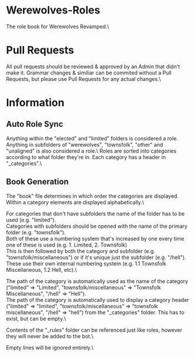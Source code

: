 # Werewolves-Roles
The role book for Werewolves Revamped.\

# Pull Requests
All pull requests should be reviewed & approved by an Admin that didn't make it. Grammar changes & similiar can be commited without a Pull Requests, but please use Pull Requests for any actual changes.\

# Information
## Auto Role Sync
Anything within the "elected" and "limited" folders is considered a role. Anything in subfolders of "werewolves", "townsfolk", "other" and "unaligned" is also considered a role.\  Roles are sorted into categories according to what folder they're in. Each category has a header in "\_categories".\

## Book Generation
The "book" file determines in which order the categories are displayed. Within a category elements are displayed alphabetically.\

For categories that don't have subfolders the name of the folder has to be used (e.g. "limited").\
Categories with subfolders should be opened with the name of the primary folder (e.g. "townsfolk").\
Both of these use a numbering system that's increased by one every time one of these is used (e.g. 1. Limited, 2. Townsfolk)\
This is then followed by both the category and subfolder (e.g. "townsfolk/miscellaneous") or if it's unique just the subfolder (e.g. "/hell"). These use their own internal numbering system (e.g. 1.1 Townsfolk Miscellaneous, 1.2 Hell, etc).\

The path of the category is automatically used as the name of the category ("limited" => "Limited", "townsfolk/miscellaneous" => "Townsfolk Miscellaneous", "/hell" => "Hell").\
The path of the category is automatically used to display a category header ("limited" => "limited", "townsfolk/miscellaneous" => "townsfolk miscellaneous", "/hell" => "hell") from the "\_categories" folder. This has to exist, but can be empty.\

Contents of the "\_rules" folder can be referenced just like roles, however they will never be added to the bot.\

Empty lines will be ignored entirely.\
